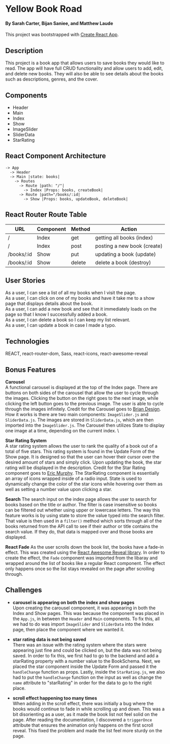 # Yellow Book Road
#### By Sarah Carter, Bijan Saniee, and Matthew Laude

This project was bootstrapped with [Create React App](https://github.com/facebook/create-react-app).

## Description
This project is a book app that allows users to save books they would like to read. The app will have full CRUD functionality and allow users to add, edit, and delete new books. They will also be able to see details about the books such as descriptions, genres, and the cover. 

## Components
- Header 
- Main
- Index
- Show
- ImageSlider
- SliderData
- StarRating

## React Component Architecture
```
-> App
  -> Header
  -> Main |state: books|
    -> Routes
      -> Route |path: "/"|
        -> Index |Props: books, createBook|
      -> Route |path="/books/:id|
        -> Show |Props: books, updateBook, deleteBook|
```

## React Router Route Table
| URL | Component | Method | Action |
|-----|-----------|--------|--------|
| / | Index | get | getting all books (index)||
| / | Index | post | posting a new book (create) |
| /books/:id | Show | put | updating a book (update) |
| /books/:id | Show | delete | delete a book (destroy) |

## User Stories
As a user, I can see a list of all my books when I visit the page. \
As a user, I can click on one of my books and have it take me to a show page that displays details about the book. \
As a user, I can add a new book and see that it immediately loads on the page so that I know I successfully added a book. \
As a user, I can delete a book so I can keep my list relevant. \
As a user, I can update a book in case I made a typo.

## Technologies
REACT, react-router-dom, Sass, react-icons, react-awesome-reveal

## Bonus Features
**Carousel** \
A functional carousel is displayed at the top of the Index page. There are buttons on both sides of the carousel that allow the user to cycle through the images. Clicking the button on the right goes to the next image, while clicking the left button goes to the previous image. The user is able to cycle through the images infinitely. Credit for the Carousel goes to [Brian Design](https://www.youtube.com/watch?v=l1MYfu5YWHc&t=523s). How it works is there are two main components: `ImageSlider.js` and `SliderData.js`. The images are stored in `SliderData.js`, which are then imported into the `ImageSlider.js`. The Carousel then utilizes State to display one image at a time, depending on the current index. \

**Star Rating System** \
A star rating system allows the user to rank the quality of a book out of a total of five stars. This rating system is found in the Update Form of the Show page. It is designed so that the user can hover their cursor over the desired amount of stars  and simply click. Upon updating the book, the star rating will be displayed in the description. Credit for the Star Rating component goes to [Eric Murphy](https://www.youtube.com/watch?v=eDw46GYAIDQ&t=373s). The StarRating component is essentially an array of icons wrapped inside of a radio input. State is used to dynamically change the color of the star icons while hovering over them as well as setting a number value upon clicking a star. 

**Search**
The search input on the index page allows the user to search for books based on the title or author. The filter is case insensitive so books can be filtered out whether using upper or lowercase letters. The way this feature works is by using state to store the value typed into the search filter. That value is then used in a `filter()` method which sorts through all of the books returned from the API call to see if their author or title contains the search value. If they do, that data is mapped over and those books are displayed.

**React Fade**
As the user scrolls down the book list, the books have a fade-in effect. This was created using the [React Awesome Reveal library](https://github.com/morellodev/react-awesome-reveal). In order to create the effect, the `Fade` component was imported from the libaray and wrapped around the list of books like a regular React component. The effect only happens once so the list stays revealed on the page after scrolling through. 


## Challenges
- **carousel is appearing on both the index and show pages** \
Upon creating the carousel component, it was appearing in both the Index and Show pages. This was because the component was placed in the `App.js`, in between the `Header` and `Main` components. To fix this, all we had to do was import `ImageSlider` and `SliderData` into the Index page, then place the component where we wanted it. 

- **star rating data is not being saved** \
There was an issue with the rating system where the stars were appearing just fine and could be clicked on, but the data was not being saved. In order to fix this, we first had to go to the backend and add a starRating property with a number value to the BookSchema. Next, we placed the star component inside the Update Form and passed it the `handleChange` function as props. Lastly, inside the `StarRating.js`, we also had to put the `handleChange` function on the input as well as change the `name` attribute to "starRating" in order for the data to go to the right place. 

- **scroll effect happening too many times** \
When adding in the scroll effect, there was initially a bug where the books would continue to fade in while scrolling up and down. This was a bit disorienting as a user, as it made the book list not feel solid on the page. After reading the documentation, I discovered a `triggerOnce` attribute that ensures the animation only happens on the first scroll reveal. This fixed the problem and made the list feel more sturdy on the page.